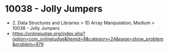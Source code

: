 # 10038 - Jolly Jumpers
- 2\. Data Structures and Libraries > 1D Array Manipulation, Medium > 10038 - Jolly Jumpers
- https://onlinejudge.org/index.php?option=com_onlinejudge&Itemid=8&category=24&page=show_problem&problem=979
